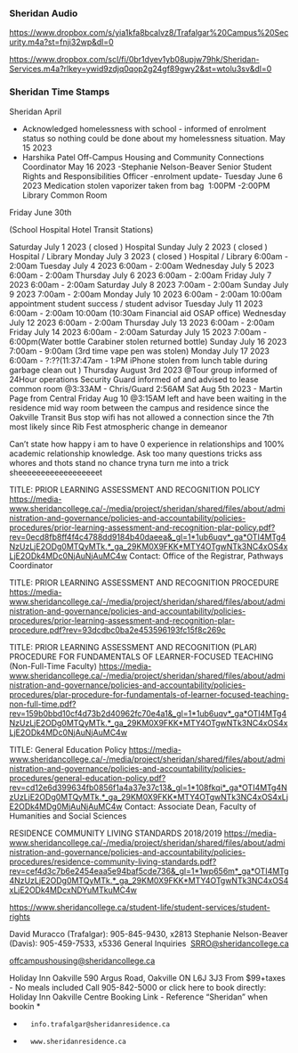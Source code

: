 ### Sheridan Audio

https://www.dropbox.com/s/yia1kfa8bcalvz8/Trafalgar%20Campus%20Security.m4a?st=fnji32wp&dl=0


https://www.dropbox.com/scl/fi/0br1dyev1yb08upjw79hk/Sheridan-Services.m4a?rlkey=ywid9zdjq0qop2g24gf89gwy2&st=wtolu3sv&dl=0

### Sheridan Time Stamps


Sheridan
April 
- Acknowledged homelessness with school - informed of enrolment status so nothing could be done about my homelessness situation.
May 15 2023
- Harshika Patel Off-Campus Housing and Community Connections Coordinator
May 16 2023
-Stephanie Nelson-Beaver Senior Student Rights and Responsibilities Officer
-enrolment update-
Tuesday June 6 2023
Medication stolen vaporizer taken from bag 
1:00PM -2:00PM Library Common Room

Friday June 30th

(School Hospital Hotel Transit Stations)

Saturday July 1 2023 ( closed ) Hospital
Sunday July 2 2023 ( closed ) Hospital / Library
Monday July 3 2023 ( closed ) Hospital / Library
6:00am - 2:00am
Tuesday July 4 2023
6:00am - 2:00am 
Wednesday July 5 2023
6:00am - 2:00am
Thursday July 6 2023
6:00am - 2:00am
Friday July 7 2023
6:00am - 2:00am
Saturday July 8 2023
7:00am - 2:00am
Sunday July 9 2023
7:00am - 2:00am
Monday July 10 2023
6:00am - 2:00am
10:00am appointment student success / student advisor 
Tuesday July 11 2023
6:00am - 2:00am
10:00am (10:30am Financial aid OSAP office)
Wednesday July 12 2023
6:00am - 2:00am
Thursday July 13 2023
6:00am - 2:00am
Friday July 14 2023
6:00am - 2:00am
Saturday July 15 2023
7:00am - 6:00pm(Water bottle Carabiner stolen returned bottle)
Sunday July 16 2023
7:00am - 9:00am (3rd time vape pen was stolen)
Monday July 17 2023
6:00am - ?:??(11:37:47am - 1:PM iPhone stolen from lunch table during garbage clean out )
Thursday August 3rd 2023
@Tour group informed of 24Hour operations Security Guard informed of and advised to lease common room @3:33AM -  Chris/Guard
2:56AM Sat Aug 5th 2023 - Martin Page from Central
Friday Aug 10 @3:15AM left and have been waiting in the residence mid way room between the campus and residence since the Oakville Transit Bus stop wifi has not allowed a connection since the 7th most likely since Rib Fest atmospheric change in demeanor

Can’t state how happy i am to have 0 experience in relationships and 100% academic relationship knowledge. Ask too many questions tricks ass whores and thots stand no chance tryna turn me into a trick sheeeeeeeeeeeeeeeeeet  


TITLE: PRIOR LEARNING ASSESSMENT AND RECOGNITION POLICY
https://media-www.sheridancollege.ca/-/media/project/sheridan/shared/files/about/administration-and-governance/policies-and-accountability/policies-procedures/prior-learning-assessment-and-recognition-plar-policy.pdf?rev=0ecd8fb8ff4f4c4788dd9184b40daeea&_gl=1*1ub6uqv*_ga*OTI4MTg4NzUzLjE2ODg0MTQyMTk.*_ga_29KM0X9FKK*MTY4OTgwNTk3NC4xOS4xLjE2ODk4MDc0NjAuNjAuMC4w
Contact: Office of the Registrar, Pathways Coordinator

TITLE: PRIOR LEARNING ASSESSMENT AND RECOGNITION PROCEDURE
https://media-www.sheridancollege.ca/-/media/project/sheridan/shared/files/about/administration-and-governance/policies-and-accountability/policies-procedures/prior-learning-assessment-and-recognition-plar-procedure.pdf?rev=93dcdbc0ba2e453596193fc15f8c269c

TITLE: PRIOR LEARNING ASSESSMENT AND RECOGNITION (PLAR) PROCEDURE FOR FUNDAMENTALS OF LEARNER-FOCUSED TEACHING (Non-Full-Time Faculty)
https://media-www.sheridancollege.ca/-/media/project/sheridan/shared/files/about/administration-and-governance/policies-and-accountability/policies-procedures/plar-procedure-for-fundamentals-of-learner-focused-teaching-non-full-time.pdf?rev=159b0bbd10cf4d73b2d40962fc70e4a1&_gl=1*1ub6uqv*_ga*OTI4MTg4NzUzLjE2ODg0MTQyMTk.*_ga_29KM0X9FKK*MTY4OTgwNTk3NC4xOS4xLjE2ODk4MDc0NjAuNjAuMC4w

TITLE: General Education Policy
https://media-www.sheridancollege.ca/-/media/project/sheridan/shared/files/about/administration-and-governance/policies-and-accountability/policies-procedures/general-education-policy.pdf?rev=cd12e6d399634fb0856f1a4a37e37c13&_gl=1*108fkqi*_ga*OTI4MTg4NzUzLjE2ODg0MTQyMTk.*_ga_29KM0X9FKK*MTY4OTgwNTk3NC4xOS4xLjE2ODk4MDg0MjAuNjAuMC4w
Contact: Associate Dean, Faculty of Humanities and Social Sciences


RESIDENCE COMMUNITY LIVING STANDARDS 2018/2019
https://media-www.sheridancollege.ca/-/media/project/sheridan/shared/files/about/administration-and-governance/policies-and-accountability/policies-procedures/residence-community-living-standards.pdf?rev=cef4d3c7b6e2454eaa5e94baf5cde736&_gl=1*1wp656m*_ga*OTI4MTg4NzUzLjE2ODg0MTQyMTk.*_ga_29KM0X9FKK*MTY4OTgwNTk3NC4xOS4xLjE2ODk4MDcxNDYuMTkuMC4w

https://www.sheridancollege.ca/student-life/student-services/student-rights

David Muracco (Trafalgar): 905-845-9430, x2813
Stephanie Nelson-Beaver (Davis): 905-459-7533, x5336
General Inquiries  SRRO@sheridancollege.ca

offcampushousing@sheridancollege.ca

Holiday Inn Oakville	590 Argus Road, Oakville ON L6J 3J3	From $99+taxes - No meals included	Call 905-842-5000 or click here to book directly: Holiday Inn Oakville Centre Booking Link - Reference “Sheridan” when bookin
* 
* 		info.trafalgar@sheridanresidence.ca
* 		www.sheridanresidence.ca
